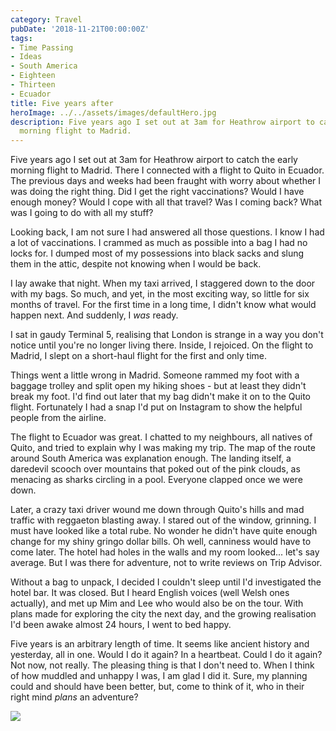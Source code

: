 ```yaml
---
category: Travel
pubDate: '2018-11-21T00:00:00Z'
tags:
- Time Passing
- Ideas
- South America
- Eighteen
- Thirteen
- Ecuador
title: Five years after
heroImage: ../../assets/images/defaultHero.jpg
description: Five years ago I set out at 3am for Heathrow airport to catch the early
  morning flight to Madrid.
---
```

Five years ago I set out at 3am for Heathrow airport to catch the early morning flight to Madrid. There I connected with a flight to Quito in Ecuador. The previous days and weeks had been fraught with worry about whether I was doing the right thing. Did I get the right vaccinations? Would I have enough money? Would I cope with all that travel? Was I coming back? What was I going to do with all my stuff?

Looking back, I am not sure I had answered all those questions. I know I had a lot of vaccinations. I crammed as much as possible into a bag I had no locks for. I dumped most of my possessions into black sacks and slung them in the attic, despite not knowing when I would be back.

I lay awake that night. When my taxi arrived, I staggered down to the door with my bags. So much, and yet, in the most exciting way, so little for six months of travel. For the first time in a long time, I didn't know what would happen next. And suddenly, I *was* ready.

I sat in gaudy Terminal 5, realising that London is strange in a way you don't notice until you're no longer living there. Inside, I rejoiced. On the flight to Madrid, I slept on a short-haul flight for the first and only time.

Things went a little wrong in Madrid. Someone rammed my foot with a baggage trolley and split open my hiking shoes - but at least they didn't break my foot. I'd find out later that my bag didn't make it on to the Quito flight. Fortunately I had a snap I'd put on Instagram to show the helpful people from the airline. 

The flight to Ecuador was great. I chatted to my neighbours, all natives of Quito, and tried to explain why I was making my trip. The map of the route around South America was explanation enough. The landing itself, a daredevil scooch over mountains that poked out of the pink clouds, as menacing as sharks circling in a pool. Everyone clapped once we were down.

Later, a crazy taxi driver wound me down through Quito's hills and mad traffic with reggaeton blasting away. I stared out of the window, grinning. I must have looked like a total rube. No wonder he didn't have quite enough change for my shiny gringo dollar bills. Oh well, canniness would have to come later. The hotel had holes in the walls and my room looked... let's say average. But I was there for adventure, not to write reviews on Trip Advisor.

Without a bag to unpack, I decided I couldn't sleep until I'd investigated the hotel bar. It was closed. But I heard English voices (well Welsh ones actually), and met up Mim and Lee who would also be on the tour. With plans made for exploring the city the next day, and the growing realisation I'd been awake almost 24 hours, I went to bed happy.

Five years is an arbitrary length of time. It seems like ancient history and yesterday, all in one. Would I do it again? In a heartbeat. Could I do it again? Not now, not really. The pleasing thing is that I don't need to. When I think of how muddled and unhappy I was, I am glad I did it. Sure, my planning could and should have been better, but, come to think of it, who in their right mind *plans* an adventure?

![](../../assets/images/south_america/part_1/04.jpg)